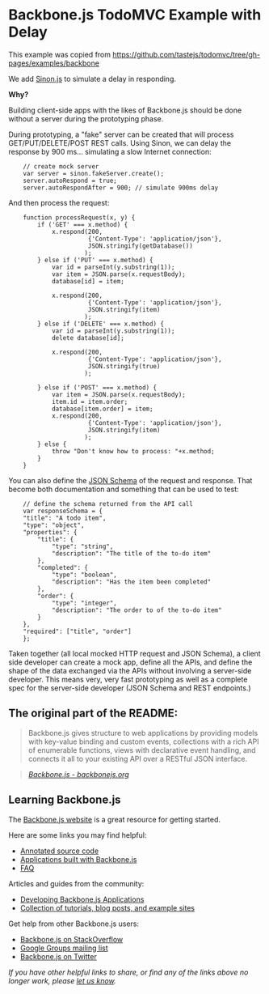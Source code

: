 # Backbone.js TodoMVC Example with Delay

This example was copied from https://github.com/tastejs/todomvc/tree/gh-pages/examples/backbone

We add [Sinon.js](http://sinonjs.org/) to simulate a delay
in responding.

**Why?**

Building client-side apps with the likes of Backbone.js
should be done without a server during the prototyping phase.

During prototyping, a "fake" server can be created that will
process GET/PUT/DELETE/POST REST calls.  Using Sinon,
we can delay the response by 900 ms... simulating
a slow Internet connection:

````
    // create mock server
    var server = sinon.fakeServer.create();
    server.autoRespond = true;
    server.autoRespondAfter = 900; // simulate 900ms delay
````

And then process the request:

````
    function processRequest(x, y) {
        if ('GET' === x.method) {
            x.respond(200,
                      {'Content-Type': 'application/json'},
                      JSON.stringify(getDatabase())
                     );
        } else if ('PUT' === x.method) {
            var id = parseInt(y.substring(1));
            var item = JSON.parse(x.requestBody);
            database[id] = item;

            x.respond(200,
                      {'Content-Type': 'application/json'},
                      JSON.stringify(item)
                     );
        } else if ('DELETE' === x.method) {
            var id = parseInt(y.substring(1));
            delete database[id];

            x.respond(200,
                      {'Content-Type': 'application/json'},
                      JSON.stringify(true)
                     );

        } else if ('POST' === x.method) {
            var item = JSON.parse(x.requestBody);
            item.id = item.order;
            database[item.order] = item;
            x.respond(200,
                      {'Content-Type': 'application/json'},
                      JSON.stringify(item)
                     );
        } else {
            throw "Don't know how to process: "+x.method;
        }
    }
````

You can also define the [JSON Schema](http://json-schema.org/)
of the request and response. That become both documentation
and something that can be used to test:

````
    // define the schema returned from the API call
    var responseSchema = {
    "title": "A todo item",
    "type": "object",
    "properties": {
        "title": {
            "type": "string",
            "description": "The title of the to-do item"
        },
        "completed": {
            "type": "boolean",
            "description": "Has the item been completed"
        },
        "order": {
            "type": "integer",
            "description": "The order to of the to-do item"
        }
    },
    "required": ["title", "order"]
    };
````

Taken together (all local mocked HTTP request and
JSON Schema), a client side developer can create a
mock app, define all the APIs, and define the shape
of the data exchanged via the APIs without
involving a server-side developer. This means
very, very fast prototyping as well as a complete
spec for the server-side developer (JSON Schema and
REST endpoints.)


## The original part of the README:




> Backbone.js gives structure to web applications by providing models with key-value binding and custom events, collections with a rich API of enumerable functions, views with declarative event handling, and connects it all to your existing API over a RESTful JSON interface.

> _[Backbone.js - backbonejs.org](http://backbonejs.org)_


## Learning Backbone.js

The [Backbone.js website](http://backbonejs.org) is a great resource for getting started.

Here are some links you may find helpful:

* [Annotated source code](http://backbonejs.org/docs/backbone.html)
* [Applications built with Backbone.js](http://backbonejs.org/#examples)
* [FAQ](http://backbonejs.org/#faq)

Articles and guides from the community:

* [Developing Backbone.js Applications](http://addyosmani.github.io/backbone-fundamentals)
* [Collection of tutorials, blog posts, and example sites](https://github.com/documentcloud/backbone/wiki/Tutorials%2C-blog-posts-and-example-sites)

Get help from other Backbone.js users:

* [Backbone.js on StackOverflow](http://stackoverflow.com/questions/tagged/backbone.js)
* [Google Groups mailing list](https://groups.google.com/forum/#!forum/backbonejs)
* [Backbone.js on Twitter](http://twitter.com/documentcloud)

_If you have other helpful links to share, or find any of the links above no longer work, please [let us know](https://github.com/tastejs/todomvc/issues)._
